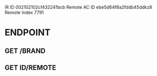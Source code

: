 IR ID         002102102cf432241bcb
Remote AC ID  ebe5d64f8a2fddb45ddkz8
Remote Index  7791 

# ENDPOINT

## GET /BRAND

## GET ID/REMOTE